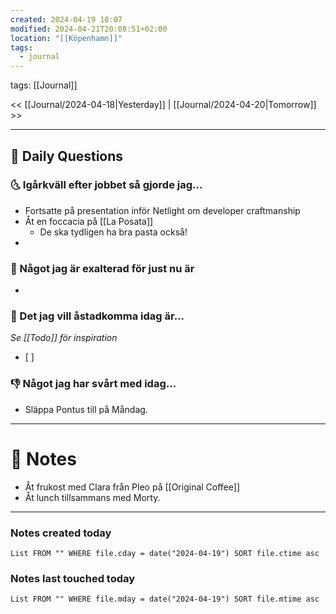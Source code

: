 ```yaml
---
created: 2024-04-19 10:07
modified: 2024-04-21T20:08:51+02:00
location: "[[Köpenhamn]]"
tags:
  - journal
---
```

tags: [[Journal]] 

<< [[Journal/2024-04-18|Yesterday]] | [[Journal/2024-04-20|Tomorrow]] >>

---
## 📅 Daily Questions
### 🌜 Igårkväll efter jobbet så gjorde jag...
- Fortsatte på presentation inför Netlight om developer craftmanship
- Åt en foccacia på [[La Posata]]
	- De ska tydligen ha bra pasta också!
- 

### 🙌 Något jag är exalterad för just nu är
- 

### 🚀 Det jag vill åstadkomma idag är...
_Se [[Todo]] för inspiration_
- [ ] 

### 👎 Något jag har svårt med idag...
- Släppa Pontus till på Måndag.

---
# 📝 Notes
- Åt frukost med Clara från Pleo på [[Original Coffee]]
- Åt lunch tillsammans med Morty.
---
### Notes created today
```dataview
List FROM "" WHERE file.cday = date("2024-04-19") SORT file.ctime asc
```
### Notes last touched today
```dataview
List FROM "" WHERE file.mday = date("2024-04-19") SORT file.mtime asc
```
